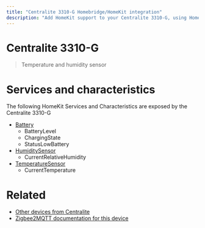 ```yaml
---
title: "Centralite 3310-G Homebridge/HomeKit integration"
description: "Add HomeKit support to your Centralite 3310-G, using Homebridge, Zigbee2MQTT and homebridge-z2m."
---
```

<!---
This file has been GENERATED using src/docgen/docgen.ts
DO NOT EDIT THIS FILE MANUALLY!
-->
# Centralite 3310-G
> Temperature and humidity sensor


# Services and characteristics
The following HomeKit Services and Characteristics are exposed by
the Centralite 3310-G

* [Battery](../../battery.md)
  * BatteryLevel
  * ChargingState
  * StatusLowBattery
* [HumiditySensor](../../sensors.md)
  * CurrentRelativeHumidity
* [TemperatureSensor](../../sensors.md)
  * CurrentTemperature


# Related
* [Other devices from Centralite](../index.md#centralite)
* [Zigbee2MQTT documentation for this device](https://www.zigbee2mqtt.io/devices/3310-G.html)